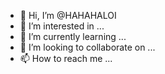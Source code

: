 - 👋 Hi, I’m @HAHAHALOI
- 👀 I’m interested in ...
- 🌱 I’m currently learning ...
- 💞️ I’m looking to collaborate on ...
- 📫 How to reach me ...

<!---
HAHAHALOI/HAHAHALOI is a ✨ special ✨ repository because its `README.md` (this file) appears on your GitHub profile.
You can click the Preview link to take a look at your changes.
--->
